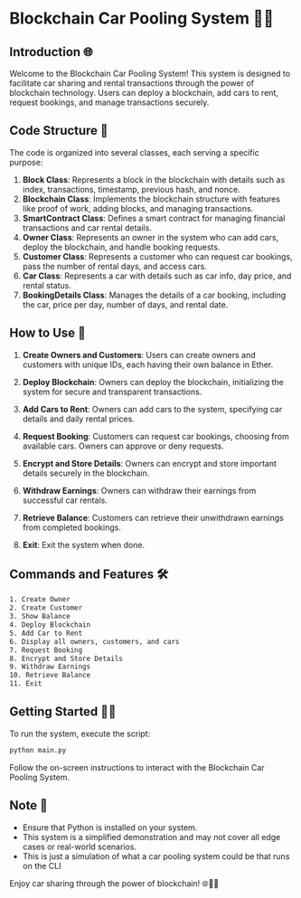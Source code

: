 # Blockchain Car Pooling System 🚗🔗

## Introduction 🌐

Welcome to the Blockchain Car Pooling System! This system is designed to facilitate car sharing and rental transactions through the power of blockchain technology. Users can deploy a blockchain, add cars to rent, request bookings, and manage transactions securely.

## Code Structure 🧱

The code is organized into several classes, each serving a specific purpose:

1. **Block Class**: Represents a block in the blockchain with details such as index, transactions, timestamp, previous hash, and nonce.
2. **Blockchain Class**: Implements the blockchain structure with features like proof of work, adding blocks, and managing transactions.
3. **SmartContract Class**: Defines a smart contract for managing financial transactions and car rental details.
4. **Owner Class**: Represents an owner in the system who can add cars, deploy the blockchain, and handle booking requests.
5. **Customer Class**: Represents a customer who can request car bookings, pass the number of rental days, and access cars.
6. **Car Class**: Represents a car with details such as car info, day price, and rental status.
7. **BookingDetails Class**: Manages the details of a car booking, including the car, price per day, number of days, and rental date.

## How to Use 🚀

1. **Create Owners and Customers**: Users can create owners and customers with unique IDs, each having their own balance in Ether.

2. **Deploy Blockchain**: Owners can deploy the blockchain, initializing the system for secure and transparent transactions.

3. **Add Cars to Rent**: Owners can add cars to the system, specifying car details and daily rental prices.

4. **Request Booking**: Customers can request car bookings, choosing from available cars. Owners can approve or deny requests.

5. **Encrypt and Store Details**: Owners can encrypt and store important details securely in the blockchain.

6. **Withdraw Earnings**: Owners can withdraw their earnings from successful car rentals.

7. **Retrieve Balance**: Customers can retrieve their unwithdrawn earnings from completed bookings.

8. **Exit**: Exit the system when done.

## Commands and Features 🛠️

```bash
1. Create Owner
2. Create Customer
3. Show Balance
4. Deploy Blockchain
5. Add Car to Rent
6. Display all owners, customers, and cars
7. Request Booking
8. Encrypt and Store Details
9. Withdraw Earnings
10. Retrieve Balance
11. Exit
```

## Getting Started 🚗💼

To run the system, execute the script:

```bash
python main.py
```

Follow the on-screen instructions to interact with the Blockchain Car Pooling System.

## Note 📝

- Ensure that Python is installed on your system.
- This system is a simplified demonstration and may not cover all edge cases or real-world scenarios.
- This is just a simulation of what a car pooling system could be that runs on the CLI

Enjoy car sharing through the power of blockchain! 🌐🚗🔐